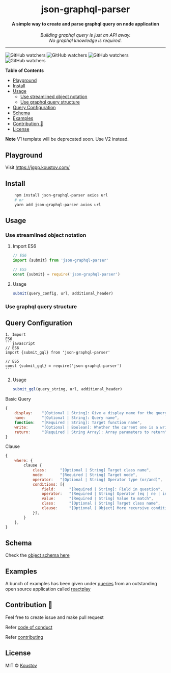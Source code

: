<div align="center">
   <p>
    <h1>json-graphql-parser</h1>
    <h4>A simple way to create and parse graphql query on node application</h1>
  </p>
  <p>
     <i>Building graphql query is just an API away.</i>
     <br/>
     <i>No graphql knowledge is required.</i>
     <br/>
  </p>

  <p>

  </p>
</div>

---

![GitHub watchers](https://img.shields.io/github/watchers/koustov/json-graphql-parser.svg?logo=github&label=Watch) ![GitHub watchers](https://img.shields.io/github/issues/koustov/json-graphql-parser?logo=github&label=Issues) ![GitHub watchers](https://img.shields.io/github/stars/koustov/json-graphql-parser?logo=github&label=Stars) ![GitHub watchers](https://img.shields.io/npm/dt/json-graphql-parser.svg?logo=npm&label=downloads)

**Table of Contents**

- [Playground](#playground)
- [Install](#install)
- [Usage](#usage)
  - [Use streamlined object notation](#use-streamlined-object-notation)
  - [Use graphql query structure](#use-graphql-query-structure)
- [Query Configuration](#query-configuration)
- [Schema](#schema)
- [Examples](#examples)
- [Contribution 🍰](#contribution-)
- [License](#license)

**Note** V1 template will be deprecated soon. Use V2 instead.

## Playground
Visit https://jgpp.koustov.com/
## Install 

```bash
    npm install json-graphql-parser axios url
    # or
    yarn add json-graphql-parser axios url
```
## Usage

### Use streamlined object notation
1. Import
    ES6
    ```javascript
    // ES6
    import {submit} from 'json-graphql-parser'
    
    // ES5
    const {submit} = require('json-graphql-parser')
    ```
2. Usage
   ```javascript
   submit(query_config, url, additional_header)
   ```

### Use graphql query structure
## Query Configuration
    1. Import
    ES6
    ```javascript
    // ES6
    import {submit_gql} from 'json-graphql-parser'
    
    // ES5
    const {submit_gql} = require('json-graphql-parser')
    ```
2. Usage
   ```javascript
   submit_gql(query_string, url, additional_header)
   ```
Basic Query

```javascript
{
    display:    "[Optional | String]: Give a display name for the query",
    name:       "[Optional | String]: Query name",
    function:   "[Required | String]: Target function name",
    write:      "[Optional | Boolean]: Whether the current one is a write query",
    return:     "[Required | String Array]: Array parameters to return"
}
```

Clause

```javascript
{
    where: {
        clause {
            class:      "[Optional | String] Target class name",
            node:       "[Required | String] Target node",
            operator:   "[Optional | String] Operator type (or/and)",
            conditions: [{
                field:      "[Required | String]: Field in question",
                operator:   "[Required | String] Operator (eq | ne | in | ...)",
                value:      "[Required | String] Value to match",
                class:      "[Optional | String] Target class name",
                clause:     "[Optional | Object] More recursive conditions"
            }],
        }
    },
}
```

## Schema
Check the [object schema here](./templates/base-template_schema.js)

## Examples 
A bunch of examples has been given under [queries](./example/queries_v2/) from an outstanding open source application called [reactplay](https://www.reactplay.io)

## Contribution 🍰

Feel free to create issue and make pull request

Refer [code of conduct ](./CODE_OF_CONDUCT.md)

Refer [contributing ](./CONTRIBUTING.md)

## License

MIT © [Koustov](https://github.com/koustov)